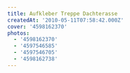 ```yaml
---
title: Aufkleber Treppe Dachterasse
createdAt: '2010-05-11T07:58:42.000Z'
cover: '4598162370'
photos:
  - '4598162370'
  - '4597546585'
  - '4597546705'
  - '4598162738'
---
```


